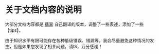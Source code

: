 # 关于文档内容的说明

大部分文档内容都是 [翡翠](https://github.com/HeveraletLaidCenx) 自己翻译的版本，调整了一些表述，添加了一些【tips】。

由于知识水平有限可能存在各种低级错误、错漏等，我会尽量避免这种情况的发生，但是如果您发现了相关问题，请IS，万分感谢！
